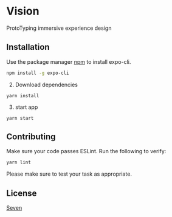 # Vision

ProtoTyping immersive experience design 

## Installation

Use the package manager [npm](https://nodejs.org/en/) to install expo-cli.

```bash
npm install -g expo-cli
```

2. Download dependencies

```
yarn install
```

3. start app

```
yarn start
```

## Contributing

Make sure your code passes ESLint. Run the following to verify:

```sh
yarn lint
```
Please make sure to test your task as appropriate.

## License
[Seven](https://app.seven.me)
